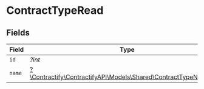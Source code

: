 # ContractTypeRead


## Fields

| Field                                                                                                          | Type                                                                                                           | Required                                                                                                       | Description                                                                                                    | Example                                                                                                        |
| -------------------------------------------------------------------------------------------------------------- | -------------------------------------------------------------------------------------------------------------- | -------------------------------------------------------------------------------------------------------------- | -------------------------------------------------------------------------------------------------------------- | -------------------------------------------------------------------------------------------------------------- |
| `id`                                                                                                           | *?int*                                                                                                         | :heavy_minus_sign:                                                                                             | N/A                                                                                                            | 1                                                                                                              |
| `name`                                                                                                         | [?\Contractify\ContractifyAPI\Models\Shared\ContractTypeNameRead](../../Models/Shared/ContractTypeNameRead.md) | :heavy_minus_sign:                                                                                             | N/A                                                                                                            |                                                                                                                |
